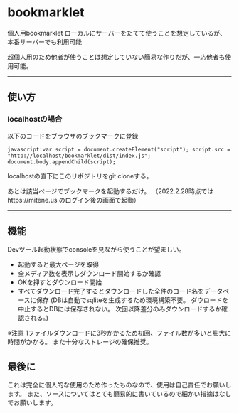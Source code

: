 # bookmarklet

個人用bookmarklet
ローカルにサーバーをたてて使うことを想定しているが、本番サーバーでも利用可能

超個人用のため他者が使うことは想定していない簡易な作りだが、一応他者も使用可能。
<hr>

## 使い方
### localhostの場合
以下のコードをブラウザのブックマークに登録
```
javascript:var script = document.createElement("script"); script.src = "http://localhost/bookmarklet/dist/index.js"; document.body.appendChild(script);
```

localhostの直下にこのリポジトリをgit cloneする。

あとは該当ページでブックマークを起動するだけ。
（2022.2.28時点ではhttps://mitene.us のログイン後の画面で起動）
<hr>

## 機能
Devツール起動状態でconsoleを見ながら使うことが望ましい。
- 起動すると最大ページを取得
- 全メディア数を表示しダウンロード開始するか確認
- OKを押すとダウンロード開始
- すべてダウンロード完了するとダウンロードした全件のコード名をデータベースに保存
(DBは自動でsqliteを生成するため環境構築不要。
ダウロードを中止するとDBには保存されない。
次回以降差分のみダウンロードするか確認される。)

※注意
1ファイルダウンロードに3秒かかるため初回、ファイル数が多いと膨大に時間がかかる。
また十分なストレージの確保推奨。

## 最後に
これは完全に個人的な使用のため作ったものなので、使用は自己責任でお願いします。
また、ソースについてはとても簡易的に書いているので細かい指摘はなしでお願いします。
